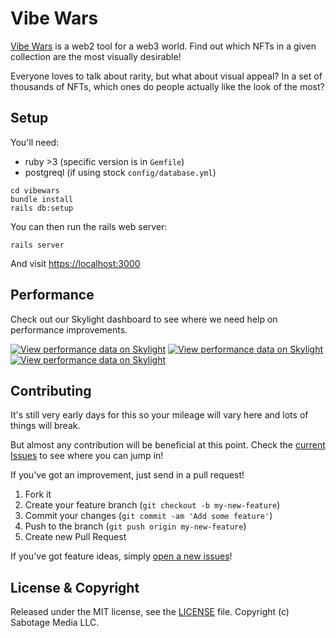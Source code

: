 # Vibe Wars

[Vibe Wars](https://vibewars.com) is a web2 tool for a web3 world. Find out which NFTs in a given collection are the most visually desirable!

Everyone loves to talk about rarity, but what about visual appeal? In a set of thousands of NFTs, which ones do people actually like the look of the most?

## Setup

You'll need:

- ruby >3 (specific version is in `Gemfile`)
- postgreql (if using stock `config/database.yml`)

```shell
cd vibewars
bundle install
rails db:setup
```

You can then run the rails web server:

```shell
rails server
```

And visit [https://localhost:3000](https://localhost:3000)

## Performance

Check out our Skylight dashboard to see where we need help on performance improvements.

[![View performance data on Skylight](https://badges.skylight.io/problem/WVIgG7lyv4Tx.svg)](https://oss.skylight.io/app/applications/WVIgG7lyv4Tx) [![View performance data on Skylight](https://badges.skylight.io/typical/WVIgG7lyv4Tx.svg)](https://oss.skylight.io/app/applications/WVIgG7lyv4Tx) [![View performance data on Skylight](https://badges.skylight.io/rpm/WVIgG7lyv4Tx.svg)](https://oss.skylight.io/app/applications/WVIgG7lyv4Tx)

## Contributing

It's still very early days for this so your mileage will vary here and lots of things will break.

But almost any contribution will be beneficial at this point. Check the [current Issues](https://github.com/Shpigford/vibewars/issues) to see where you can jump in!

If you've got an improvement, just send in a pull request!

1. Fork it
2. Create your feature branch (`git checkout -b my-new-feature`)
3. Commit your changes (`git commit -am 'Add some feature'`)
4. Push to the branch (`git push origin my-new-feature`)
5. Create new Pull Request

If you've got feature ideas, simply [open a new issues](https://github.com/Shpigford/vibewars/issues/new)!

## License & Copyright

Released under the MIT license, see the [LICENSE](https://github.com/Shpigford/vibewars/blob/main/LICENSE) file. Copyright (c) Sabotage Media LLC.
